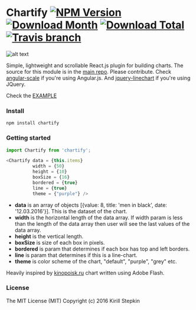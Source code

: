 # Chartify [![NPM Version](https://img.shields.io/npm/v/chartify.svg?style=flat-square)](https://www.npmjs.com/package/chartify) [![Download Month](https://img.shields.io/npm/dm/chartify.svg?style=flat-square)](https://www.npmjs.com/package/chartify) [![Download Total](https://img.shields.io/npm/dt/chartify.svg?style=flat-square)](https://www.npmjs.com/package/chartify) [![Travis branch](https://img.shields.io/travis/kisqin/chartify/master.svg?style=flat-square)](https://github.com/kisqin/chartify)

![alt text](https://raw.githubusercontent.com/kisqin/chartify/master/img/preview1.gif)

Simple, lightweight and scrollable React.js plugin for building charts. The source for this module is in the [main repo](https://github.com/kisqin/chartify). Please contribute. Check [angular-scale](https://github.com/kisqin/scale) if you're using Angular.js. And [jquery-linechart](https://github.com/kisqin/jquery-linechart) if you're using JQuery.

Check the [EXAMPLE](https://kisqin.github.io/chartify/example/)

### Install

```
npm install chartify
```

### Getting started

```javascript
import Chartify from 'chartify';
```

```javascript
<Chartify data = {this.items}
		  width = {50} 
	      height = {10}
	      boxSize = {16}
	      bordered = {true}
	      line = {true}
	      theme = {"purple"} />
```

* **data** is an array of objects [{value: 8, title: 'men in black', date: '12.03.2016'}]. This is the dataset of the chart.
* **width** is the horizontal length of the data array. If width param is less than the length of the data array then user will see the last values of the data array.
* **height** is the vertical length.
* **boxSize** is size of each box in pixels.
* **bordered** is param that determines if each box has top and left borders.
* **line** is param that determines if this is a line-chart.
* **theme** is color scheme of the chart, "default", "purple", "grey" etc.

Heavily inspired by [kinopoisk.ru](https://www.kinopoisk.ru/) chart written using Adobe Flash.

### License

The MIT License (MIT) Copyright (c) 2016 Kirill Stepkin
